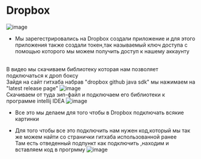 # Dropbox

![image](https://user-images.githubusercontent.com/97594146/163050382-9ba7ad22-4180-47d7-8339-19655aafa028.png)
* Мы зарегестрировались на Dropbox создали приложение и для этого приложения также создали токен,так называемый ключ доступа с помощью которого мы можем получить доступ к нашему аккаунту

<br/> В видео мы скачиваем библиотеку которая нам позволяет подключаться к дроп боксу
<br/> Зайдя на сайт гитхаба набрав "dropbox github java sdk" мы нажимаем на  "latest release page"
 ![image](https://user-images.githubusercontent.com/97594146/163053313-5c42e71a-c611-4f35-b517-079b56019422.png)
<br/> Скачиваем от туда зип-файл и подключаем его библиотеки к программе intellij IDEA 
![image](https://user-images.githubusercontent.com/97594146/163053789-d143c975-c0b5-452a-9e37-e5b34ef05e38.png)

* Все это мы делаем для того чтобы в Dropbox подключать всякие картинки

* Для того чтобы все это подключить нам нужен код,который мы так же можем найти со странички гитхаба использованной ранее
<br/> Там есть отведенный подпункт как подключить ,находим и вставляем код в прогрмму 
![image](https://user-images.githubusercontent.com/97594146/163054367-23337886-d480-4260-a8c9-f58183d66081.png)
